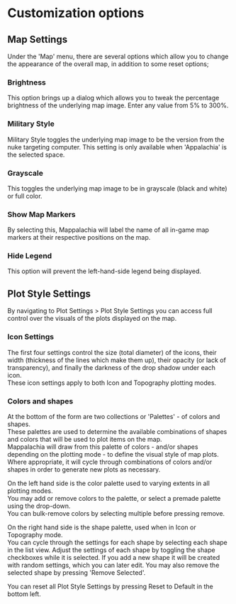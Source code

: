 # Customization options

## Map Settings
Under the 'Map' menu, there are several options which allow you to change the appearance of the overall map, in addition to some reset options;

### Brightness
This option brings up a dialog which allows you to tweak the percentage brightness of the underlying map image. Enter any value from 5% to 300%.

### Military Style
Military Style toggles the underlying map image to be the version from the nuke targeting computer. This setting is only available when 'Appalachia' is the selected space.

### Grayscale
This toggles the underlying map image to be in grayscale (black and white) or full color.

### Show Map Markers
By selecting this, Mappalachia will label the name of all in-game map markers at their respective positions on the map.

### Hide Legend
This option will prevent the left-hand-side legend being displayed.

## Plot Style Settings
By navigating to Plot Settings > Plot Style Settings you can access full control over the visuals of the plots displayed on the map.<br/>

### Icon Settings
The first four settings control the size (total diameter) of the icons, their width (thickness of the lines which make them up), their opacity (or lack of transparency), and finally the darkness of the drop shadow under each icon.<br/>
These icon settings apply to both Icon and Topography plotting modes.

### Colors and shapes
At the bottom of the form are two collections or 'Palettes' - of colors and shapes.<br/>
These palettes are used to determine the available combinations of shapes and colors that will be used to plot items on the map.<br/>
Mappalachia will draw from this palette of colors - and/or shapes depending on the plotting mode - to define the visual style of map plots. Where appropriate, it will cycle through combinations of colors and/or shapes in order to generate new plots as necessary.

On the left hand side is the color palette used to varying extents in all plotting modes.<br/>
You may add or remove colors to the palette, or select a premade palette using the drop-down.<br/>
You can bulk-remove colors by selecting multiple before pressing remove.<br/>

On the right hand side is the shape palette, used when in Icon or Topography mode.<br/>
You can cycle through the settings for each shape by selecting each shape in the list view. Adjust the settings of each shape by toggling the shape checkboxes while it is selected. If you add a new shape it will be created with random settings, which you can later edit. You may also remove the selected shape by pressing 'Remove Selected'.

You can reset all Plot Style Settings by pressing Reset to Default in the bottom left.
